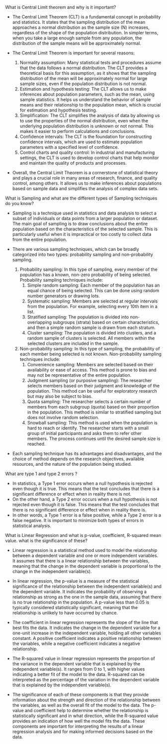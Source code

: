 What is Central Limit theorem and why is it important?

- The Central Limit Theorem (CLT) is a fundamental concept in probability and statistics. It states that the sampling distribution of the mean approaches a normal distribution as the 
  sample size (N) increases, regardless of the shape of the population distribution. In simpler terms, when you take a large enough sample from any population, the distribution of 
  the sample means will be approximately normal.

- The Central Limit Theorem is important for several reasons:
  1. Normality assumption: Many statistical tests and procedures assume that the data follows a normal distribution. The CLT provides a theoretical basis for this assumption, as 
     it shows that the sampling distribution of the mean will be approximately normal for large sample sizes, even if the population distribution is not normal.
  2. Estimation and hypothesis testing: The CLT allows us to make inferences about population parameters, such as the mean, using sample statistics. It helps us understand the 
     behavior of sample means and their relationship to the population mean, which is crucial for estimation and hypothesis testing.
  4. Simplification: The CLT simplifies the analysis of data by allowing us to use the properties of the normal distribution, even when the underlying population 
     distribution is unknown or not normal. This makes it easier to perform calculations and conclusions.
  6. Confidence intervals: The CLT is the foundation for constructing confidence intervals, which are used to estimate population parameters with a specified level of confidence.
  7. Control charts and quality control: In industrial and manufacturing settings, the CLT is used to develop control charts that help monitor and maintain the quality of products and processes.

- Overall, the Central Limit Theorem is a cornerstone of statistical theory and plays a crucial role in many areas of research, finance, and quality control, among others. It allows us 
  to make inferences about populations based on sample data and simplifies the analysis of complex data sets.

What is Sampling and what are the different types of Sampling techniques do you know?

- Sampling is a technique used in statistics and data analysis to select a subset of individuals or data points from a larger population or dataset. The main goal of 
  sampling is to draw conclusions about the entire population based on the characteristics of the selected sample. This is particularly useful when it is impractical 
  or too costly to collect data from the entire population.
- There are various sampling techniques, which can be broadly categorized into two types: probability sampling and non-probability sampling.
  1. Probability sampling: In this type of sampling, every member of the population has a known, non-zero probability of being selected. Probability sampling techniques include:
     1. Simple random sampling: Each member of the population has an equal chance of being selected. This can be done using random number generators or drawing lots.
     2. Systematic sampling: Members are selected at regular intervals from the population. For example, selecting every 10th item in a list.
     3. Stratified sampling: The population is divided into non-overlapping subgroups (strata) based on certain characteristics, and then a simple random sample is drawn from each stratum.
     4. Cluster sampling: The population is divided into clusters, and a random sample of clusters is selected. All members within the selected clusters are included in the sample.
  2. Non-probability sampling: In this type of sampling, the probability of each member being selected is not known. Non-probability sampling techniques include:
     1. Convenience sampling: Members are selected based on their availability or ease of access. This method is prone to 
        bias and may not be representative of the entire population.
     2. Judgment sampling (or purposive sampling): The researcher selects members based on their judgment and 
        knowledge of the population. This method can be useful for exploratory research but may also be subject to bias.
     3. Quota sampling: The researcher selects a certain number of members from each subgroup (quota) based on their 
        proportion in the population. This method is similar to stratified sampling but does not involve random selection.
     4. Snowball sampling: This method is used when the population is hard to reach or identify. The researcher starts with a small group of initial participants         and asks them to refer other members. The process continues until the desired sample size is reached.

- Each sampling technique has its advantages and disadvantages, and the choice of method depends on the research objectives, available resources, and the nature of the population being studied.

What are type 1 and type 2 errors ?

- In statistics, a Type 1 error occurs when a null hypothesis is rejected even though it is true. This means that the test concludes 
  that there is a significant   difference or effect when in reality there is not. 
- On the other hand, a Type 2 error occurs when a null hypothesis is not rejected even though it is false. This means that the test 
  concludes that there is no significant difference or effect when in reality there is. 
- In other words, a Type 1 error is a false positive, while a Type 2 error is a false negative. It is important to minimize both 
  types of errors in statistical analysis.
  
What is Linear Regression and what is p-value, coefficient, R-squared mean value. what is the significance of these?

- Linear regression is a statistical method used to model the relationship between a dependent variable and one or more independent variables. It assumes that       there is a linear relationship between the variables, meaning that the change in the dependent variable is proportional to the change in the independent           variable(s).

- In linear regression, the p-value is a measure of the statistical significance of the relationship between the independent variable(s) and the dependent           variable. It indicates the probability of observing a relationship as strong as the one in the sample data, assuming that there is no true relationship in the     population. A p-value less than 0.05 is typically considered statistically significant, meaning that the relationship is unlikely to have occurred by chance.

- The coefficient in linear regression represents the slope of the line that best fits the data. It indicates the change in the dependent variable for a one-unit   increase in the independent variable, holding all other variables constant. A positive coefficient indicates a positive relationship between the variables,       while a negative coefficient indicates a negative relationship.

- The R-squared value in linear regression represents the proportion of the variance in the dependent variable that is explained by the independent variable(s).     It ranges from 0 to 1, with higher values indicating a better fit of the model to the data. R-squared can be interpreted as the percentage of the variation in     the dependent variable that is explained by the independent variable(s).

- The significance of each of these components is that they provide information about the strength and direction of the relationship between the variables, as       well as the overall fit of the model to the data. The p-value and coefficient help to determine whether the relationship is statistically significant and in       what direction, while the R-squared value provides an indication of how well the model fits the data. These components are important for interpreting the         results of a linear regression analysis and for making informed decisions based on the data.

